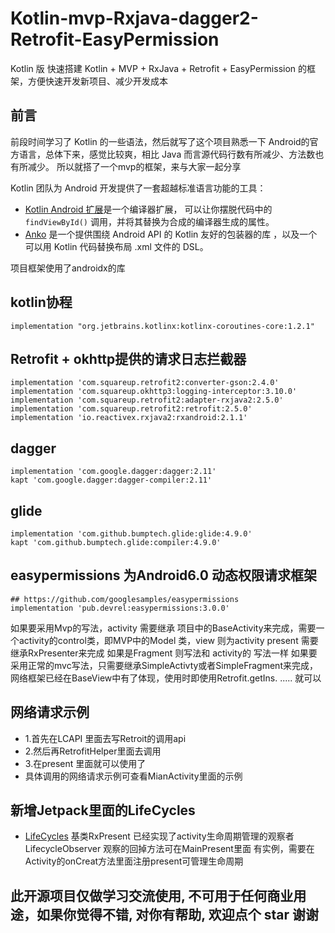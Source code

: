 # Kotlin-mvp-Rxjava-dagger2-Retrofit-EasyPermission
Kotlin 版 快速搭建 Kotlin + MVP + RxJava + Retrofit + EasyPermission 的框架，方便快速开发新项目、减少开发成本

## 前言

前段时间学习了 Kotlin 的一些语法，然后就写了这个项目熟悉一下 Android的官方语言，总体下来，感觉比较爽，相比 Java 而言源代码行数有所减少、方法数也有所减少。
所以就搭了一个mvp的框架，来与大家一起分享

Kotlin 团队为 Android 开发提供了一套超越标准语言功能的工具：

- [Kotlin Android 扩展](https://www.kotlincn.net/docs/tutorials/android-plugin.html)是一个编译器扩展， 可以让你摆脱代码中的 `findViewById()` 调用，并将其替换为合成的编译器生成的属性。
- [Anko](http://github.com/kotlin/anko) 是一个提供围绕 Android API 的 Kotlin 友好的包装器的库 ，以及一个可以用 Kotlin 代码替换布局 .xml 文件的 DSL。

项目框架使用了androidx的库

## kotlin协程
    implementation "org.jetbrains.kotlinx:kotlinx-coroutines-core:1.2.1"
## Retrofit + okhttp提供的请求日志拦截器  
    implementation 'com.squareup.retrofit2:converter-gson:2.4.0'
    implementation 'com.squareup.okhttp3:logging-interceptor:3.10.0'
    implementation 'com.squareup.retrofit2:adapter-rxjava2:2.5.0'
    implementation 'com.squareup.retrofit2:retrofit:2.5.0'
    implementation 'io.reactivex.rxjava2:rxandroid:2.1.1'
    
## dagger
    implementation 'com.google.dagger:dagger:2.11'
    kapt 'com.google.dagger:dagger-compiler:2.11'
## glide
    implementation 'com.github.bumptech.glide:glide:4.9.0'
    kapt 'com.github.bumptech.glide:compiler:4.9.0'

## easypermissions 为Android6.0 动态权限请求框架 
    ## https://github.com/googlesamples/easypermissions
    implementation 'pub.devrel:easypermissions:3.0.0'
    
    
如果要采用Mvp的写法，activity 需要继承 项目中的BaseActivity来完成，需要一个activity的control类，即MVP中的Model 类，view 则为activity present 需要继承RxPresenter来完成
如果是Fragment 则写法和 activity的 写法一样
如果要采用正常的mvc写法，只需要继承SimpleActivty或者SimpleFragment来完成，网络框架已经在BaseView中有了体现，使用时即使用Retrofit.getIns. ..... 就可以


## 网络请求示例
  - 1.首先在LCAPI 里面去写Retroit的调用api
  - 2.然后再RetrofitHelper里面去调用
  - 3.在present 里面就可以使用了
  - 具体调用的网络请求示例可查看MianActivity里面的示例

## 新增Jetpack里面的LifeCycles  
- [LifeCycles](https://developer.android.google.cn/topic/libraries/architecture/lifecycle) 
基类RxPresent 已经实现了activity生命周期管理的观察者LifecycleObserver 观察的回掉方法可在MainPresent里面 有实例，需要在Activity的onCreat方法里面注册present可管理生命周期

## 此开源项目仅做学习交流使用, 不可用于任何商业用途，如果你觉得不错, 对你有帮助, 欢迎点个 star 谢谢

